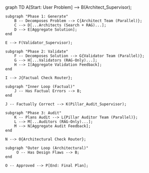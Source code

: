 graph TD
    A[Start: User Problem] --> B(Architect_Supervisor);
    
    subgraph "Phase 1: Generate"
        B -- Decomposes Problem --> C{Architect Team (Parallel)};
        C --> D[...Architects (Search + RAG)...];
        D --> E[Aggregate Solution];
    end

    E --> F(Validator_Supervisor);

    subgraph "Phase 2: Validate"
        F -- Decomposes Solution --> G{Validator Team (Parallel)};
        G --> H[...Validators (RAG-Only)...];
        H --> I[Aggregate Validation Feedback];
    end

    I --> J{Factual Check Router};
    
    subgraph "Inner Loop (Factual)"
        J -- Has Factual Errors --> B;
    end

    J -- Factually Correct --> K(Pillar_Audit_Supervisor);

    subgraph "Phase 3: Audit"
        K -- Plans Audit --> L{Pillar Auditor Team (Parallel)};
        L --> M[...Auditors (RAG-Only)...];
        M --> N[Aggregate Audit Feedback];
    end

    N --> O{Architectural Check Router};

    subgraph "Outer Loop (Architectural)"
         O -- Has Design Flaws --> B;
    end

    O -- Approved --> P[End: Final Plan];